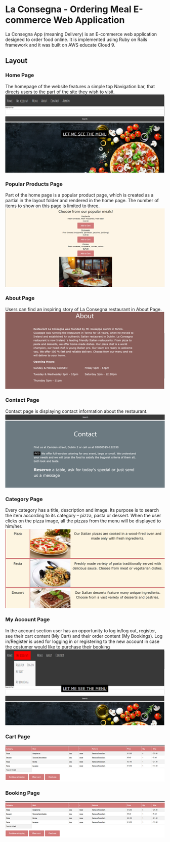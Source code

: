 # La Consegna - Ordering Meal E-commerce Web Application

La Consegna App (meaning Delivery) is an E-commerce web application designed to order food online. 
It is implemented using Ruby on Rails framework and it was built on AWS educate Cloud 9.

## Layout

### Home Page
The homepage of the website features a simple top Navigation bar, that directs users to the part of the site they wish to visit.  
![Home Page](images/HomePage.png)

### Popular Products Page
Part of the home page is a popular product page, which is created as a partial in the layout folder and rendered in the home page. The number of items to show on this page is limited to three.
![Popular Product Page](images/popularProductPage.png)

### About Page
Users can find an inspiring story of La Consegna restaurant in About Page.
![About Page](images/AboutPage.png)

### Contact Page
Contact page is displaying contact information about the restaurant. 
![Contact Page](images/contactPage.png)

### Category Page
Every category has a title, description and image. Its purpose is to search the item according to its category – pizza, pasta or dessert. When the user clicks on the pizza image, all the pizzas from the menu will be displayed to him/her.
![Category Page](images/categoryPage.png)

### My Account Page
In the account section user has an opportunity to log in/log out, register, see their cart content (My Cart) and their order content (My Bookings). Log in/Register is used for logging in or registering to the new account in case the costumer would like to purchase their booking
![My Account Page](images/myAccountPage.png)

### Cart Page
![Cart Page](images/CartPage.png)

### Booking Page
![Booking Page](images/CartPage.png)





 
 
 
 
